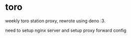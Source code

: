 <h1>toro</h1>
<p>weekly toro station proxy, rewrote using deno :3.</p>
<p>need to setup nginx server and setup proxy forward config </p>
